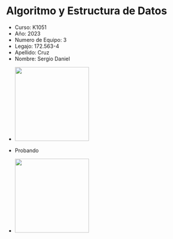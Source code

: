 # Algoritmo y Estructura de Datos
+ Curso: K1051
+ Año: 2023
+ Numero de Equipo: 3
+ Legajo: 172.563-4
+ Apellido: Cruz
+ Nombre: Sergio Daniel
- <img src="https://github.com/SergioDanielCruz/AyED/assets/106726622/81c54e83-c1ea-408d-ac7b-a9fba3f5e9f8" width="200" height="200" />
+ Probando
- <img src="https://github.com/SergioDanielCruz/AyED/assets/106726622/46bd15d0-dbfe-4151-af95-7d69e0867d40" width="200" height="200" />
